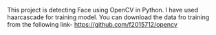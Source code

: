This project is detecting Face using OpenCV in Python. I have used haarcascade for training model. 
You can download the data fro training from the following link-
https://github.com/f2015712/opencv

